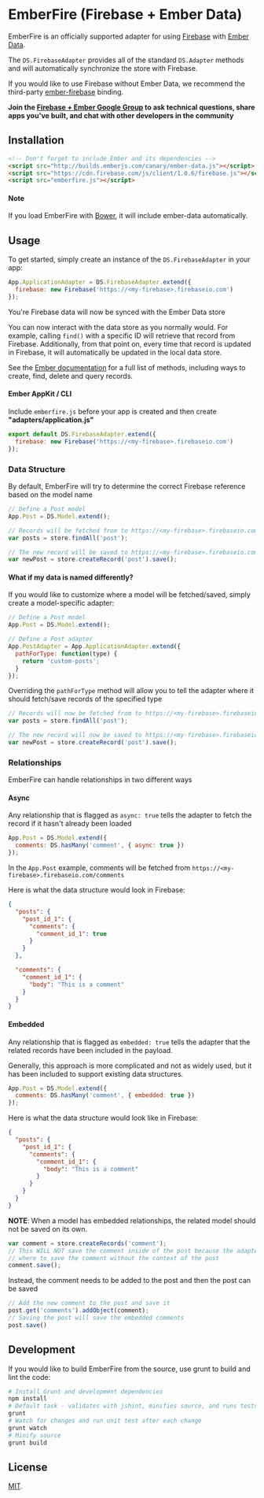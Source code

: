 # EmberFire (Firebase + Ember Data)

EmberFire is an officially supported adapter for using
[Firebase](http://www.firebase.com/?utm_medium=web&utm_source=emberFire) with
[Ember Data](https://github.com/emberjs/data).

The `DS.FirebaseAdapter` provides all of the standard `DS.Adapter` methods and will automatically synchronize the store with Firebase.

If you would like to use Firebase without Ember Data, we recommend the third-party [ember-firebase](https://github.com/mjijackson/ember-firebase) binding.

**Join the [Firebase + Ember Google Group](https://groups.google.com/forum/#!forum/firebase-ember) to ask technical questions, share apps you've built, and chat with other developers in the community**

## Installation

```html
<!-- Don't forget to include Ember and its dependencies -->
<script src="http://builds.emberjs.com/canary/ember-data.js"></script>
<script src="https://cdn.firebase.com/js/client/1.0.6/firebase.js"></script>
<script src="emberfire.js"></script>
```

#### Note

If you load EmberFire with [Bower](https://github.com/firebase/emberFire), it will include ember-data automatically.

## Usage

To get started, simply create an instance of the
`DS.FirebaseAdapter` in your app:

```js
App.ApplicationAdapter = DS.FirebaseAdapter.extend({
  firebase: new Firebase('https://<my-firebase>.firebaseio.com')
});
```

You're Firebase data will now be synced with the Ember Data store

You can now interact with the data store as you normally would. For example,
calling `find()` with a specific ID will retrieve that record from Firebase.
Additionally, from that point on, every time that record is updated in Firebase,
it will automatically be updated in the local data store.

See the [Ember documentation](http://emberjs.com/guides/models/) for a full
list of methods, including ways to create, find, delete and query records.

#### Ember AppKit / CLI

Include `emberfire.js` before your app is created and then create **"adapters/application.js"**

```javascript
export default DS.FirebaseAdapter.extend({
  firebase: new Firebase('https://<my-firebase>.firebaseio.com')
});
```

### Data Structure

By default, EmberFire will try to determine the correct Firebase reference based on the model name

```javascript
// Define a Post model
App.Post = DS.Model.extend();

// Records will be fetched from to https://<my-firebase>.firebaseio.com/posts
var posts = store.findAll('post');

// The new record will be saved to https://<my-firebase>.firebaseio.com/posts/post_id
var newPost = store.createRecord('post').save();
```

#### What if my data is named differently?

If you would like to customize where a model will be fetched/saved, simply create a model-specific adapter:

```javascript
// Define a Post model
App.Post = DS.Model.extend();

// Define a Post adapter
App.PostAdapter = App.ApplicationAdapter.extend({
  pathForType: function(type) {
    return 'custom-posts';
  }
});
```

Overriding the `pathForType` method will allow you to tell the adapter where it should fetch/save records of the specified type

```javascript
// Records will now be fetched from to https://<my-firebase>.firebaseio.com/custom-posts
var posts = store.findAll('post');

// The new record will now be saved to https://<my-firebase>.firebaseio.com/custom-posts/post_id
var newPost = store.createRecord('post').save();
```

### Relationships

EmberFire can handle relationships in two different ways

#### Async

Any relationship that is flagged as `async: true` tells the adapter to fetch
the record if it hasn't already been loaded

```js
App.Post = DS.Model.extend({
  comments: DS.hasMany('comment', { async: true })
});
```

In the `App.Post` example, comments will be fetched from
`https://<my-firebase>.firebaseio.com/comments`

Here is what the data structure would look in Firebase:

```json
{
  "posts": {
    "post_id_1": {
      "comments": {
        "comment_id_1": true
      }
    }
  },

  "comments": {
    "comment_id_1": {
      "body": "This is a comment"
    }
  }
}
```

#### Embedded

Any relationship that is flagged as `embedded: true` tells the adapter
that the related records have been included in the payload.

Generally, this approach is more complicated and not as widely used,
but it has been included to support existing data structures.

```js
App.Post = DS.Model.extend({
  comments: DS.hasMany('comment', { embedded: true })
});
```

Here is what the data structure would look like in Firebase:

```json
{
  "posts": {
    "post_id_1": {
      "comments": {
        "comment_id_1": {
          "body": "This is a comment"
        }
      }
    }
  }
}
```

**NOTE**: When a model has embedded relationships, the related model should not be saved on its own.

```js
var comment = store.createRecords('comment');
// This WILL NOT save the comment inside of the post because the adapter doesn't know
// where to save the comment without the context of the post
comment.save();
```

Instead, the comment needs to be added to the post
and then the post can be saved

```js
// Add the new comment to the post and save it
post.get('comments').addObject(comment);
// Saving the post will save the embedded comments
post.save()
```

## Development

If you would like to build EmberFire from the source, use grunt to build and lint the code:

```bash
# Install Grunt and development dependencies
npm install
# Default task - validates with jshint, minifies source, and runs tests
grunt
# Watch for changes and run unit test after each change
grunt watch
# Minify source
grunt build
```

## License

[MIT](http://firebase.mit-license.org).
